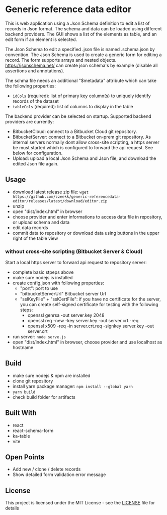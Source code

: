 # Generic reference data editor

This is web application using a Json Schema definition to edit a list of records in Json format.
The schema and data can be loaded using different backend providers.
The GUI shows a list of the elements as table, and an edit form if an element is selected.

The Json Schema to edit a specified <dataset-name>.json file is named <dataset-name>.schema.json by convention.
The Json Schema is used to create a generic form for editing a record. The form supports arrays and nested objects.
https://jsonschema.net/ can create json schema's by example (disable all assertions and annotations).

The schma file needs an additional "$metadata" attribute which can take the following properties:
* `idCols` (required): list of primary key column(s) to uniquely identify records of the dataset
* `tableCols` (required): list of columns to display in the table

The backend provider can be selected on startup. Supported backend providers are currently:
* BitbucketCloud: connect to a Bitbucket Cloud git repository.
* BitbucketServer: connect to a Bitbucket on-prem git repository. As internal servers normally dont allow cross-site scripting, a https server be must started which is configured to forward the api request. See below for configuration.
* Upload: upload a local Json Schema and Json file, and download the edited Json file again.

## Usage
* download latest release zip file: `wget https://github.com/zzeekk/generic-referencedata-editor/releases/latest/download/editor.zip`
* unzip
* open "dist/index.html" in browser
* choose provider and enter informations to access data file in repository, or upload schema and data
* edit data records
* commit data to repository or download data using buttons in the upper right of the table view

### without cross-site scripting (Bitbucket Server & Cloud)
Start a local https server to forward api request to repository server:
* complete basic stpeps above
* make sure nodejs is installed
* create config.json with following properties:  
  - "port": port to use
  - "bitbucketServerUrl" Bitbucket server Url  
  - "sslKeyFile" + "sslCertFile": if you have no certificate for the server, you can create self-signed certificate for testing with the following steps:
    - openssl genrsa -out server.key 2048  
    - openssl req -new -key server.key -out server.crt.-req  
    - openssl x509 -req -in server.crt.req -signkey server.key -out server.crt  
* run server: `node serve.js`
* open "dist/index.html" in browser, choose provider and use localhost as hostname

## Build
* make sure nodejs & npm are installed
* clone git repository
* install yarn package manager: `npm install --global yarn`
* `yarn build`
* check build folder for artifacts

## Built With
* react
* react-schema-form
* ka-table
* vite

## Open Points
* Add new / clone / delete records
* Show detailed form validation error message

## License
This project is licensed under the MIT License - see the [LICENSE](LICENSE) file for details
